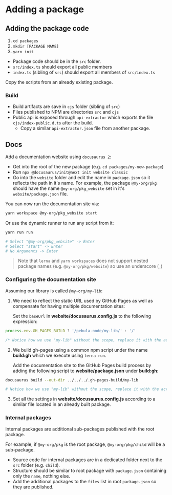 # Adding a package

## Adding the package code

1. `cd packages`
2. `mkdir [PACKAGE MAME]`
3. `yarn init`

- Package code should be in the `src` folder.
- `src/index.ts` should export all public members
- `index.ts` (sibling of `src`) should export all members of `src/index.ts`

Copy the scripts from an already existing package.

### Build

- Build artifacts are save in `cjs` folder (sibling of `src`)
- Files published to NPM are directories `src` and `cjs`
- Public api is exposed through `api-extractor` which exports the file `cjs/index-public.d.ts` after the build.
  - Copy a similar `api-extractor.json` file from another package.

## Docs

Add a documentation website using `docusaurus 2`:

- Get into the root of the new package (e.g. `cd packages/my-new-package`)
- Run `npx @docusaurus/init@next init website classic`
- Go into the `website` folder and edit the name in `package.json` so it reflects the path in it's name.
For example, the package `@my-org/pkg` should have the name `@my-org/pkg_website` set in it's `website/package.json` file.

You can now run the documentation site via:

```bash
yarn workspace @my-org/pkg_website start
```

Or use the dynamic runner to run any script from it:

```bash
yarn run run

# Select "@my-org/pkg_website" -> Enter
# Select "start" -> Enter
# No Arguments -> Enter
```

> Note that `lerna` and `yarn workspaces` does not support nested package names (e.g. `@my-org/pkg/website`) so use an underscore (_)

### Configuring the documentation site

Assuming our library is called `@my-org/my-lib`:

1. We need to reflect the static URL used by GitHub Pages as well as compensate for having multiple documentation sites:

    Set the `baseUrl` in **website/docusaurus.config.js** to the following expression:
  
  ```js
  process.env.GH_PAGES_BUILD ? '/pebula-node/my-lib/' : '/'

  /* Notice how we use "my-lib" without the scope, replace it with the actual library name.
  ```
  
2. We build gh-pages using a common npm script under the name **build:gh** which we
execute using `lerna run`.

    Add the documentation site to the GitHub Pages build process by adding the following script to **website/package.json** under **build:gh**:

```bash
docusaurus build --out-dir ../../../.gh-pages-build/my-lib

# Notice how we use "my-lib" without the scope, replace it with the actual library name.
```

3. Set all the settings in **website/docusaurus.config.js** according to a similar file located in an already built package.

### Internal packages

Internal packages are additional sub-packages published with the root package.

For example, if `@my-org/pkg` is the root package, `@my-org/pkg/child` will be a sub-package.

- Source code for internal packages are in a dedicated folder next to the `src` folder (e.g. `child`).
- Structure should be similar to root package with `package.json` containing only the `name`, nothing else.
- Add the additional packages to the `files` list in root `package.json` so they are published.
